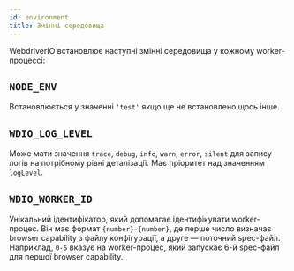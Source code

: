 ```yaml
---
id: environment
title: Змінні середовища
---
```


WebdriverIO встановлює наступні змінні середовища у кожному worker-процессі:

## `NODE_ENV`

Встановлюється у значенні `'test'` якщо ще не встановлено щось інше.

## `WDIO_LOG_LEVEL`

Може мати значення `trace`, `debug`, `info`, `warn`, `error`, `silent` для запису логів на потрібному рівні деталізації. Має пріоритет над значенням `logLevel`.

## `WDIO_WORKER_ID`

Унікальний ідентифікатор, який допомагає ідентифікувати worker-процес. Він має формат `{number}-{number}`, де перше число визначає browser capability з файлу конфігурації, а друге — поточний spec-файл. Наприклад, `0-5` вказує на worker-процес, який запускає 6-й spec-файл для першої browser capability.
